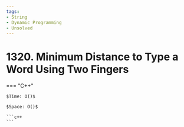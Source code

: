 ```yaml
---
tags:
- String
- Dynamic Programming
- Unsolved
---
```



# 1320. Minimum Distance to Type a Word Using Two Fingers

=== "C++"

    $Time: O()$

    $Space: O()$

    ```c++
    ```